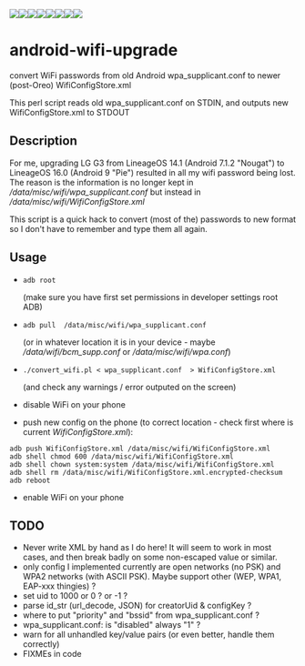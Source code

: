 [![](https://sourcerer.io/fame/juanro49/juanro49/android-wifi-upgrade/images/0)](https://sourcerer.io/fame/juanro49/juanro49/android-wifi-upgrade/links/0)[![](https://sourcerer.io/fame/juanro49/juanro49/android-wifi-upgrade/images/1)](https://sourcerer.io/fame/juanro49/juanro49/android-wifi-upgrade/links/1)[![](https://sourcerer.io/fame/juanro49/juanro49/android-wifi-upgrade/images/2)](https://sourcerer.io/fame/juanro49/juanro49/android-wifi-upgrade/links/2)[![](https://sourcerer.io/fame/juanro49/juanro49/android-wifi-upgrade/images/3)](https://sourcerer.io/fame/juanro49/juanro49/android-wifi-upgrade/links/3)[![](https://sourcerer.io/fame/juanro49/juanro49/android-wifi-upgrade/images/4)](https://sourcerer.io/fame/juanro49/juanro49/android-wifi-upgrade/links/4)[![](https://sourcerer.io/fame/juanro49/juanro49/android-wifi-upgrade/images/5)](https://sourcerer.io/fame/juanro49/juanro49/android-wifi-upgrade/links/5)[![](https://sourcerer.io/fame/juanro49/juanro49/android-wifi-upgrade/images/6)](https://sourcerer.io/fame/juanro49/juanro49/android-wifi-upgrade/links/6)[![](https://sourcerer.io/fame/juanro49/juanro49/android-wifi-upgrade/images/7)](https://sourcerer.io/fame/juanro49/juanro49/android-wifi-upgrade/links/7)

# android-wifi-upgrade
convert WiFi passwords from old Android wpa_supplicant.conf to newer (post-Oreo) WifiConfigStore.xml

This perl script reads old wpa_supplicant.conf on STDIN, and outputs new WifiConfigStore.xml to STDOUT

## Description
For me, upgrading LG G3 from LineageOS 14.1 (Android 7.1.2 "Nougat") to LineageOS 16.0 (Android 9 "Pie") resulted
in all my wifi password being lost. The reason is the information is no longer kept in
*/data/misc/wifi/wpa_supplicant.conf* but instead in */data/misc/wifi/WifiConfigStore.xml*

This script is a quick hack to convert (most of the) passwords to new format
so I don't have to remember and type them all again.


## Usage

* `adb root`

  (make sure you have first set permissions in developer settings root ADB)

* `adb pull  /data/misc/wifi/wpa_supplicant.conf`

   (or in whatever location it is in your device - maybe */data/wifi/bcm_supp.conf* or */data/misc/wifi/wpa.conf*)

* `./convert_wifi.pl < wpa_supplicant.conf  > WifiConfigStore.xml`

  (and check any warnings / error outputed on the screen)

* disable WiFi on your phone

* push new config on the phone (to correct location - check first where is current *WifiConfigStore.xml*):
```
adb push WifiConfigStore.xml /data/misc/wifi/WifiConfigStore.xml
adb shell chmod 600 /data/misc/wifi/WifiConfigStore.xml
adb shell chown system:system /data/misc/wifi/WifiConfigStore.xml
adb shell rm /data/misc/wifi/WifiConfigStore.xml.encrypted-checksum
adb reboot
```

* enable WiFi on your phone


## TODO
* Never write XML by hand as I do here!  It will seem to work in most cases, and then break badly on some non-escaped value or similar.
* only config I implemented currently are open networks (no PSK) and WPA2 networks (with ASCII PSK). Maybe support other (WEP, WPA1, EAP-xxx thingies) ?
* set uid to 1000 or 0 ? or -1 ?
* parse id_str (url_decode, JSON) for creatorUid & configKey ?
* where to put "priority" and "bssid" from wpa_supplicant.conf ? 
* wpa_supplicant.conf: is "disabled" always "1" ?
* warn for all unhandled key/value pairs (or even better, handle them correctly)
* FIXMEs in code
